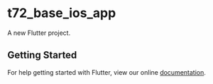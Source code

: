 # t72_base_ios_app

A new Flutter project.

## Getting Started

For help getting started with Flutter, view our online
[documentation](http://flutter.io/).
